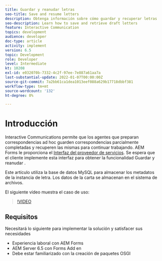 ```yaml
---
title: Guardar y reanudar letras
seo-title: Save and resume letters
description: Obtenga información sobre cómo guardar y recuperar letras de borrador
seo-description: Learn how to save and retrieve draft letters
feature: Interactive Communication
topics: development
audience: developer
doc-type: article
activity: implement
version: 6.5
topic: Development
role: Developer
level: Intermediate
kt: 10208
exl-id: e032070b-7332-4c2f-97ee-7e887a61aa7a
last-substantial-update: 2022-01-07T00:00:00Z
source-git-commit: 7a2bb61ca1dea1013eef088a629b17718dbbf381
workflow-type: tm+mt
source-wordcount: '132'
ht-degree: 0%

---
```


# Introducción

Interactive Communications permite que los agentes que preparan correspondencias ad hoc guarden correspondencias parcialmente completadas y recuperen las mismas para continuar trabajando. AEM Forms le proporciona el [Interfaz del proveedor de servicios](https://developer.adobe.com/experience-manager/reference-materials/6-5/forms/javadocs/com/adobe/fd/ccm/ccr/ccrDocumentInstance/api/services/CCRDocumentInstanceService.html). Se espera que el cliente implemente esta interfaz para obtener la funcionalidad Guardar y reanudar .

Este artículo utiliza la base de datos MySQL para almacenar los metadatos de la instancia de letra. Los datos de la carta se almacenan en el sistema de archivos.

El siguiente vídeo muestra el caso de uso:

>[!VIDEO](https://video.tv.adobe.com/v/342129/quality=9)

## Requisitos

Necesitará lo siguiente para implementar la solución y satisfacer sus necesidades

* Experiencia laboral con AEM Forms
* AEM Server 6.5 con Forms Add en
* Debe estar familiarizado con la creación de paquetes OSGI
